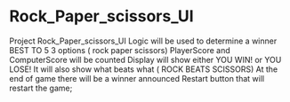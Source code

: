 # Rock_Paper_scissors_UI

Project Rock_Paper_scissors_UI 
Logic will be used to determine a winner BEST TO 5
3 options ( rock paper scissors)
PlayerScore and ComputerScore will be counted
Display will show either YOU WIN! or YOU LOSE!
It will also show what beats what ( ROCK BEATS SCISSORS)
At the end of game there will be a winner announced
Restart button that will restart the game;
